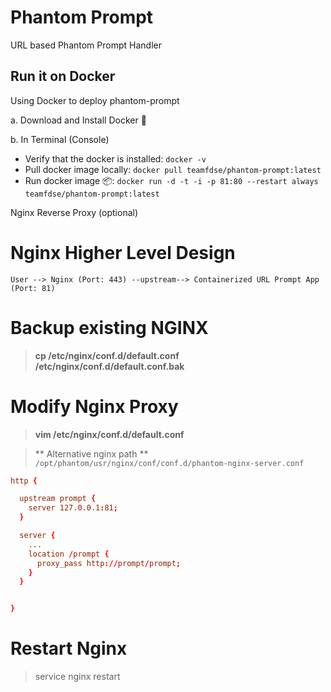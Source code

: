 # Phantom Prompt

URL based Phantom Prompt Handler


## Run it on Docker

Using Docker to deploy phantom-prompt

a. Download and Install Docker 🐳

b. In Terminal (Console)

- Verify that the docker is installed: `docker -v`
- Pull docker image locally: `docker pull teamfdse/phantom-prompt:latest`
- Run docker image 📦: `docker run -d -t -i -p 81:80 --restart always teamfdse/phantom-prompt:latest `



Nginx Reverse Proxy (optional)

# Nginx Higher Level Design

```
User --> Nginx (Port: 443) --upstream--> Containerized URL Prompt App (Port: 81)
```


# Backup existing NGINX
> **cp /etc/nginx/conf.d/default.conf /etc/nginx/conf.d/default.conf.bak**

# Modify Nginx Proxy
> **vim /etc/nginx/conf.d/default.conf**

> ** Alternative nginx path ** `/opt/phantom/usr/nginx/conf/conf.d/phantom-nginx-server.conf`

```conf
http {

  upstream prompt {
    server 127.0.0.1:81;
  }

  server {
    ...
    location /prompt {
      proxy_pass http://prompt/prompt;
    }
  }


}
```

# Restart Nginx
> service nginx restart 
